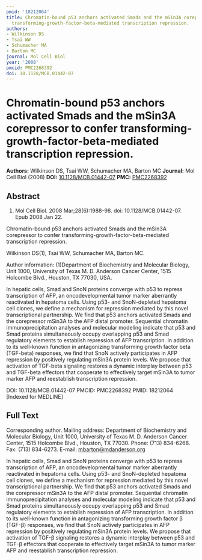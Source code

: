 ```yaml
---
pmid: '18212064'
title: Chromatin-bound p53 anchors activated Smads and the mSin3A corepressor to confer
  transforming-growth-factor-beta-mediated transcription repression.
authors:
- Wilkinson DS
- Tsai WW
- Schumacher MA
- Barton MC
journal: Mol Cell Biol
year: '2008'
pmcid: PMC2268392
doi: 10.1128/MCB.01442-07
---
```


# Chromatin-bound p53 anchors activated Smads and the mSin3A corepressor to confer transforming-growth-factor-beta-mediated transcription repression.
**Authors:** Wilkinson DS, Tsai WW, Schumacher MA, Barton MC
**Journal:** Mol Cell Biol (2008)
**DOI:** [10.1128/MCB.01442-07](https://doi.org/10.1128/MCB.01442-07)
**PMC:** [PMC2268392](https://www.ncbi.nlm.nih.gov/pmc/articles/PMC2268392/)

## Abstract

1. Mol Cell Biol. 2008 Mar;28(6):1988-98. doi: 10.1128/MCB.01442-07. Epub 2008
Jan  22.

Chromatin-bound p53 anchors activated Smads and the mSin3A corepressor to confer 
transforming-growth-factor-beta-mediated transcription repression.

Wilkinson DS(1), Tsai WW, Schumacher MA, Barton MC.

Author information:
(1)Department of Biochemistry and Molecular Biology, Unit 1000, University of 
Texas M. D. Anderson Cancer Center, 1515 Holcombe Blvd., Houston, TX 77030, USA.

In hepatic cells, Smad and SnoN proteins converge with p53 to repress 
transcription of AFP, an oncodevelopmental tumor marker aberrantly reactivated 
in hepatoma cells. Using p53- and SnoN-depleted hepatoma cell clones, we define 
a mechanism for repression mediated by this novel transcriptional partnership. 
We find that p53 anchors activated Smads and the corepressor mSin3A to the AFP 
distal promoter. Sequential chromatin immunoprecipitation analyses and molecular 
modeling indicate that p53 and Smad proteins simultaneously occupy overlapping 
p53 and Smad regulatory elements to establish repression of AFP transcription. 
In addition to its well-known function in antagonizing transforming growth 
factor beta (TGF-beta) responses, we find that SnoN actively participates in AFP 
repression by positively regulating mSin3A protein levels. We propose that 
activation of TGF-beta signaling restores a dynamic interplay between p53 and 
TGF-beta effectors that cooperate to effectively target mSin3A to tumor marker 
AFP and reestablish transcription repression.

DOI: 10.1128/MCB.01442-07
PMCID: PMC2268392
PMID: 18212064 [Indexed for MEDLINE]

## Full Text

Corresponding author. Mailing address: Department of Biochemistry and Molecular Biology, Unit 1000, University of Texas M. D. Anderson Cancer Center, 1515 Holcombe Blvd., Houston, TX 77030. Phone: (713) 834-6268. Fax: (713) 834-6273. E-mail: mbarton@mdanderson.org

In hepatic cells, Smad and SnoN proteins converge with p53 to repress transcription of AFP, an oncodevelopmental tumor marker aberrantly reactivated in hepatoma cells. Using p53- and SnoN-depleted hepatoma cell clones, we define a mechanism for repression mediated by this novel transcriptional partnership. We find that p53 anchors activated Smads and the corepressor mSin3A to the AFP distal promoter. Sequential chromatin immunoprecipitation analyses and molecular modeling indicate that p53 and Smad proteins simultaneously occupy overlapping p53 and Smad regulatory elements to establish repression of AFP transcription. In addition to its well-known function in antagonizing transforming growth factor β (TGF-β) responses, we find that SnoN actively participates in AFP repression by positively regulating mSin3A protein levels. We propose that activation of TGF-β signaling restores a dynamic interplay between p53 and TGF-β effectors that cooperate to effectively target mSin3A to tumor marker AFP and reestablish transcription repression.

